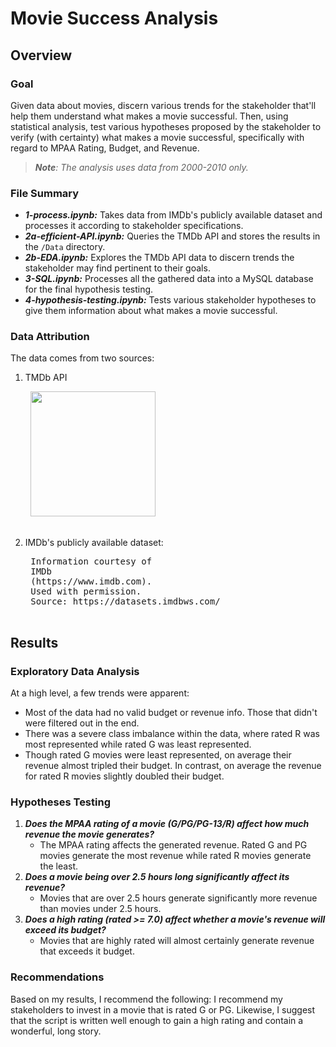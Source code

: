 # Movie Success Analysis

## Overview

### Goal
Given data about movies, discern various trends for the stakeholder that'll help them understand what makes a movie successful. Then, using statistical analysis, test various hypotheses proposed by the stakeholder to verify (with certainty) what makes a movie successful, specifically with regard to MPAA Rating, Budget, and Revenue.

> _**Note**: The analysis uses data from 2000-2010 only._

### File Summary

- **_1-process.ipynb:_** Takes data from IMDb's publicly available dataset and processes it according to stakeholder specifications.
- **_2a-efficient-API.ipynb:_** Queries the TMDb API and stores the results in the `/Data` directory.
- **_2b-EDA.ipynb:_** Explores the TMDb API data to discern trends the stakeholder may find pertinent to their goals.
- **_3-SQL.ipynb:_** Processes all the gathered data into a MySQL database for the final hypothesis testing.
- **_4-hypothesis-testing.ipynb:_** Tests various stakeholder hypotheses to give them information about what makes a movie successful.

### Data Attribution
The data comes from two sources:
1. TMDb API
    <pre>
    <img src="https://www.themoviedb.org/assets/2/v4/logos/v2/blue_square_2-d537fb228cf3ded904ef09b136fe3fec72548ebc1fea3fbbd1ad9e36364db38b.svg" width="200" />
    </pre>
2. IMDb's publicly available dataset:
    <pre>
    Information courtesy of
    IMDb
    (https://www.imdb.com).
    Used with permission.
    Source: https://datasets.imdbws.com/
    </pre>

## Results

### Exploratory Data Analysis

At a high level, a few trends were apparent:
- Most of the data had no valid budget or revenue info. Those that didn't were filtered out in the end.
- There was a severe class imbalance within the data, where rated R was most represented while rated G was least represented.
- Though rated G movies were least represented, on average their revenue almost tripled their budget. In contrast, on average the revenue for rated R movies slightly doubled their budget.

### Hypotheses Testing

1. **_Does the MPAA rating of a movie (G/PG/PG-13/R) affect how much revenue the movie generates?_**
    - The MPAA rating affects the generated revenue. Rated G and PG movies generate the most revenue while rated R movies generate the least.
2. **_Does a movie being over 2.5 hours long significantly affect its revenue?_**
    - Movies that are over 2.5 hours generate significantly more revenue than movies under 2.5 hours.
3. **_Does a high rating (rated >= 7.0) affect whether a movie's revenue will exceed its budget?_**
    - Movies that are highly rated will almost certainly generate revenue that exceeds it budget.

### Recommendations

Based on my results, I recommend the following:
I recommend my stakeholders to invest in a movie that is rated G or PG. Likewise, I suggest that the script is written well enough to gain a high rating and contain a wonderful, long story.  